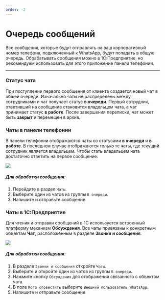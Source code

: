 ```yaml
---
order: -2
---
```


# Очередь сообщений

Все сообщения, которые будут отправлять на ваш корпоративный номер телефона, подключенный к WhatsApp, будут попадать в
общую очередь. Обрабатывать сообщения можно в 1С:Предприятие, но рекомендуем использовать для этого приложение панели
телефонии.

---

### Статус чата

При поступлении первого сообщения от клиента создается новый чат в общей очереди. Изначально чаты не распределены
между сотрудниками и чат получает статус **в очереди**. Первый сотрудник, ответивший на сообщение становится владельцем
чата, а чат принимает статус **в работе**. После завершения переписки, чат может быть **закрыт** и перемещен в архив.

### Чаты в панели телефонии

В панели телефонии отображаются чаты со статусами **в очереди** и **в работе**. В последнем случае отображаются только
те чаты, где текущий сотрудник является владельцем. Чтобы стать владельцем чата достаточно ответить на первое сообщение.

[![](~/assets/whatsapp/chat-panel-preview.png)](~/assets/whatsapp/chat-panel.png)

##### Для обработки сообщения:
1. Перейдите в раздел `Чаты`.
2. Выберите один из чатов из группы `В очереди`.
3. Напишите и отправьте сообщение.

### Чаты в 1С:Предприятие

Для чтения и отправки сообщений в 1С используется встроенный платформу механизм **Обсуждения**. Все чаты привязаны к
конкретным объектам **Чат**, расположенным в разделе **Звонки и сообщения**.

[![](~/assets/whatsapp/chat-1c-preview.png)](~/assets/whatsapp/chat-1c.png)

##### Для обработки сообщения:
1. В разделе `Звонки и сообщения` откройте `Чаты`.
2. Выберите и откройте один из чатов из группы `В очереди`.
3. Нажмите кнопку `Обсуждения` для отображения связанного с объектом чата.
4. В поле `Кого оповестить` выберите `Внешний пользователь WhatsApp`.
5. Напишите и отправьте сообщение.
